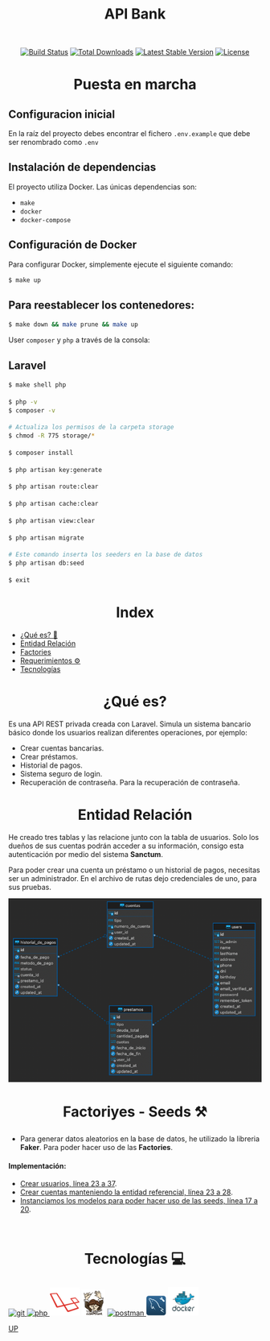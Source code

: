 <a name="top"></a>
<h1 align ="center"> API Bank </h1>
<br>

<p align="center">
<a href="https://travis-ci.org/laravel/framework"><img src="https://travis-ci.org/laravel/framework.svg" alt="Build Status"></a>
<a href="https://packagist.org/packages/laravel/framework"><img src="https://img.shields.io/packagist/dt/laravel/framework" alt="Total Downloads"></a>
<a href="https://packagist.org/packages/laravel/framework"><img src="https://img.shields.io/packagist/v/laravel/framework" alt="Latest Stable Version"></a>
<a href="https://packagist.org/packages/laravel/framework"><img src="https://img.shields.io/packagist/l/laravel/framework" alt="License"></a>
</p>

# <p align ="center">Puesta en marcha</p>

## Configuracion inicial

En la raíz del proyecto debes encontrar el fichero `.env.example` que debe ser renombrado como `.env`

## Instalación de dependencias

El proyecto utiliza Docker. Las únicas dependencias son:

- `make`
- `docker`
- `docker-compose`

## Configuración de Docker

Para configurar Docker, simplemente ejecute el siguiente comando:

```bash
$ make up
```

## Para reestablecer los contenedores:

```bash
$ make down && make prune && make up
```

User `composer` y `php` a través de la consola:

## Laravel

```bash
$ make shell php

$ php -v
$ composer -v

# Actualiza los permisos de la carpeta storage
$ chmod -R 775 storage/*

$ composer install

$ php artisan key:generate

$ php artisan route:clear

$ php artisan cache:clear

$ php artisan view:clear

$ php artisan migrate

# Este comando inserta los seeders en la base de datos
$ php artisan db:seed

$ exit
```

# <h1 align ="center"> Index </h1>

- [¿Qué es? 🧐](#about)
- [Entidad Relación](#entidad)
- [Factories](#seed)
- [Requerimientos ⚙️](#requirements)
- [Tecnologías](#tecnol)

<a name="about"></a>
# <h1 align ="center"> ¿Qué es?  </h1>

Es una API REST privada creada con Laravel. Simula un sistema bancario básico donde los usuarios realizan diferentes operaciones, por ejemplo:

- Crear cuentas bancarias.
- Crear préstamos.
- Historial de pagos.
- Sistema seguro de login.
- Recuperación de contraseña. Para la recuperación de contraseña.

<a name="entidad"></a>
# <h1 align ="center"> Entidad Relación  </h1>

He creado tres tablas y las relacione junto con la tabla de usuarios. Solo los dueños de sus cuentas podrán acceder a su información, consigo esta autenticación por medio del sistema <b>Sanctum</b>.

Para poder crear una cuenta un préstamo o un historial de pagos, necesitas ser un administrador. En el archivo de rutas dejo credenciales de uno, para sus pruebas.

<img src="resources/assets/DDBB.png" width="1000">

<a name="seed"></a>
# <p align ="center">Factoriyes - Seeds ⚒</p>
- Para generar datos aleatorios en la base de datos, he utilizado la libreria <b>Faker</b>. Para poder hacer uso de las <b>Factories</b>.
#### Implementación:
- [Crear usuarios, línea 23 a 37](database/factories/UserFactory.php).
- [Crear cuentas manteniendo la entidad referencial, línea 23 a 28](database/factories/CuentaFactory.php).
- [Instanciamos los modelos para poder hacer uso de las seeds, línea 17 a 20](database/seeders/DatabaseSeeder.php).


<br/>

<a name="tecnol"></a>
# <p align ="center">Tecnologías 💻</p>

<a href="https://git-scm.com/" target="_blank"> <img src="https://www.vectorlogo.zone/logos/git-scm/git-scm-icon.svg" alt="git" width="40" height="40"/> <a href="https://www.php.net/" target="_blank"> <img src="https://upload.wikimedia.org/wikipedia/commons/2/27/PHP-logo.svg" alt="php" width="40" height="40"/> </a><img src="resources/assets/laravel.png" alt="laravel" height="56" width="60"> <img src="resources/assets/composer.png" alt="composer" height="52" width="47">  <a href="https://postman.com" target="_blank"> <img src="https://www.vectorlogo.zone/logos/getpostman/getpostman-icon.svg" alt="postman" width="40" height="40"/> </a> </a> <img src="resources/assets/workbench.png" alt="workbench" width="40" height="40"/> <img src="resources/assets/docker-logo.png" alt="docker" width="60" height="57"/></a>


[UP](#top)
